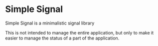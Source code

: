 # Simple Signal

Simple Signal is a minimalistic signal library

This is not intended to manage the entire application, but only to make it easier to manage the status of a part of the application.
